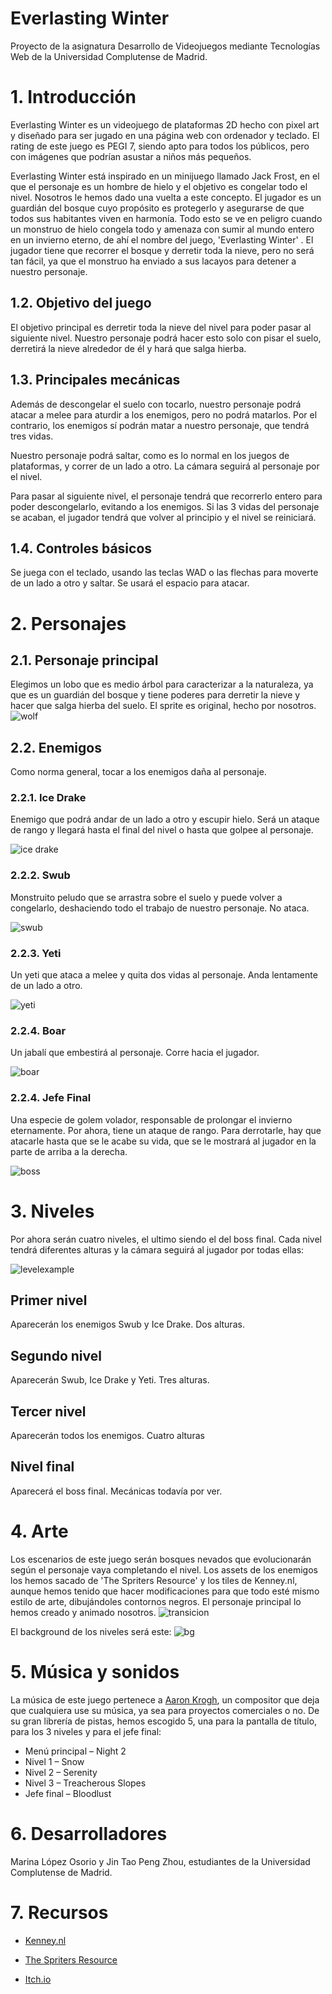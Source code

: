 # Everlasting Winter

Proyecto de la asignatura Desarrollo de Videojuegos mediante Tecnologías Web de la Universidad Complutense de Madrid.

# 1. Introducción

Everlasting Winter es un videojuego de plataformas 2D hecho con pixel art y diseñado para ser jugado en una página web con ordenador y teclado. El rating de este juego es PEGI 7, siendo apto para todos los públicos, pero con imágenes que podrían asustar a niños más pequeños.

Everlasting Winter está inspirado en un minijuego llamado Jack Frost, en el que el personaje es un hombre de hielo y el objetivo es congelar todo el nivel. Nosotros le hemos dado una vuelta a este concepto. El jugador es un guardián del bosque cuyo propósito es protegerlo y asegurarse de que todos sus habitantes viven en harmonía. Todo esto se ve en peligro cuando un monstruo de hielo congela todo y amenaza con sumir al mundo entero en un invierno eterno, de ahí el nombre del juego, 'Everlasting Winter' . El jugador tiene que recorrer el bosque y derretir toda la nieve, pero no será tan fácil, ya que el monstruo ha enviado a sus lacayos para detener a nuestro personaje.

## 1.2. Objetivo del juego

El objetivo principal es derretir toda la nieve del nivel para poder pasar al siguiente nivel. Nuestro personaje podrá hacer esto solo con pisar el suelo, derretirá la nieve alrededor de él y hará que salga hierba.

## 1.3. Principales mecánicas

Además de descongelar el suelo con tocarlo, nuestro personaje podrá atacar a melee para aturdir a los enemigos, pero no podrá matarlos. Por el contrario, los enemigos sí podrán matar a nuestro personaje, que tendrá tres vidas.

Nuestro personaje podrá saltar, como es lo normal en los juegos de plataformas, y correr de un lado a otro. La cámara seguirá al personaje por el nivel.

Para pasar al siguiente nivel, el personaje tendrá que recorrerlo entero para poder descongelarlo, evitando a los enemigos. Si las 3 vidas del personaje se acaban, el jugador tendrá que volver al principio y el nivel se reiniciará.

## 1.4. Controles básicos

Se juega con el teclado, usando las teclas WAD o las flechas para moverte de un lado a otro y saltar. Se usará el espacio para atacar. 

# 2. Personajes

## 2.1. Personaje principal

Elegimos un lobo que es medio árbol para caracterizar a la naturaleza, ya que es un guardián del bosque y tiene poderes para derretir la nieve y hacer que salga hierba del suelo. El sprite es original, hecho por nosotros.
![wolf](https://s5.gifyu.com/images/wolf_run.gif)


## 2.2. Enemigos
Como norma general, tocar a los enemigos daña al personaje.

### 2.2.1. Ice Drake

Enemigo que podrá andar de un lado a otro y escupir hielo. Será un ataque de rango y llegará hasta el final del nivel o hasta que golpee al personaje.

![ice drake](https://vignette.wikia.nocookie.net/maplestory/images/9/94/Mob_Ice_Drake.png/revision/latest/scale-to-width-down/340?cb=20080126051117)

### 2.2.2. Swub

Monstruito peludo que se arrastra sobre el suelo y puede volver a congelarlo, deshaciendo todo el trabajo de nuestro personaje. No ataca.

![swub](https://cdn.wikimg.net/en/strategywiki/images/9/9e/MS_Monster_Murukun.png)

### 2.2.3. Yeti

Un yeti que ataca a melee y quita dos vidas al personaje. Anda lentamente de un lado a otro.

![yeti](https://vignette.wikia.nocookie.net/maplestory/images/b/bd/Mob_Yeti.png/revision/latest/scale-to-width-down/340?cb=20100814143115)

### 2.2.4. Boar

Un jabalí que embestirá al personaje. Corre hacia el jugador.

![boar](https://www.spriters-resource.com/resources/sheet_icons/20/21685.png)

### 2.2.4. Jefe Final

Una especie de golem volador, responsable de prolongar el invierno eternamente. Por ahora, tiene un ataque de rango. Para derrotarle, hay que atacarle hasta que se le acabe su vida, que se le mostrará al jugador en la parte de arriba a la derecha.

![boss](https://vignette.wikia.nocookie.net/maplestory/images/6/62/Mob_Opachu.png/revision/latest?cb=20080126055504)

# 3. Niveles
Por ahora serán cuatro niveles, el ultimo siendo el del boss final. Cada nivel tendrá diferentes alturas y la cámara seguirá al jugador por todas ellas:

![levelexample](https://i.imgur.com/AoEkvVk.png)

## Primer nivel
Aparecerán los enemigos Swub y Ice Drake. Dos alturas. 
## Segundo nivel
Aparecerán Swub, Ice Drake y Yeti. Tres alturas. 
## Tercer nivel
Aparecerán todos los enemigos. Cuatro alturas 
## Nivel final
Aparecerá el boss final. Mecánicas todavía por ver.

# 4. Arte
Los escenarios de este juego serán bosques nevados que evolucionarán según el personaje vaya completando el nivel.  Los assets de los enemigos los hemos sacado de 'The Spriters Resource' y los tiles de Kenney.nl, aunque hemos tenido que hacer modificaciones para que todo esté mismo estilo de arte, dibujándoles contornos negros. El personaje principal lo hemos creado y animado nosotros.
![transicion](https://i.imgur.com/CrBIkVa.png)

El background de los niveles será este:
![bg](https://i.imgur.com/JnFCODm.png)

# 5. Música y sonidos
La música de este juego pertenece a [Aaron Krogh](https://www.youtube.com/user/amkrogh89/featured "Aaron Krogh"), un compositor que deja que cualquiera use su música, ya sea para proyectos comerciales o no. De su gran librería de pistas, hemos escogido 5, una para la pantalla de título, para los 3 niveles y para el jefe final:
- Menú principal – Night 2
- Nivel 1 – Snow
- Nivel 2 – Serenity
- Nivel 3 – Treacherous Slopes
- Jefe final – Bloodlust

# 6. Desarrolladores
Marina López Osorio y Jin Tao Peng Zhou, estudiantes de la Universidad Complutense de Madrid.

# 7. Recursos

* [Kenney.nl](https://www.kenney.nl/)

* [The Spriters Resource](https://www.spriters-resource.com/)

* [Itch.io](https://itch.io/game-assets)
